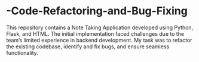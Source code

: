 # -Code-Refactoring-and-Bug-Fixing
This repository contains a Note Taking Application developed using Python, Flask, and HTML. The initial implementation faced challenges due to the team’s limited experience in backend development. My task was to refactor the existing codebase, identify and fix bugs, and ensure seamless functionality. 
